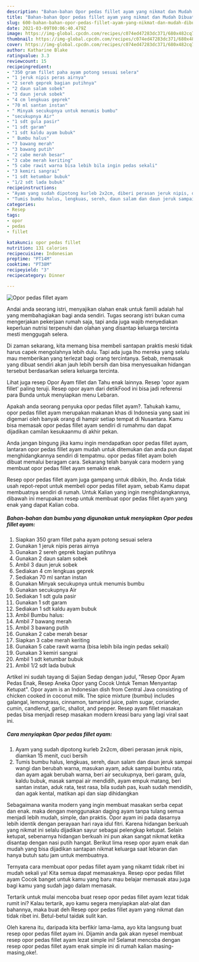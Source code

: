 ```yaml
---
description: "Bahan-bahan Opor pedas fillet ayam yang nikmat dan Mudah Dibuat"
title: "Bahan-bahan Opor pedas fillet ayam yang nikmat dan Mudah Dibuat"
slug: 600-bahan-bahan-opor-pedas-fillet-ayam-yang-nikmat-dan-mudah-dibuat
date: 2021-03-09T00:06:40.479Z
image: https://img-global.cpcdn.com/recipes/c074ed47283dc371/680x482cq70/opor-pedas-fillet-ayam-foto-resep-utama.jpg
thumbnail: https://img-global.cpcdn.com/recipes/c074ed47283dc371/680x482cq70/opor-pedas-fillet-ayam-foto-resep-utama.jpg
cover: https://img-global.cpcdn.com/recipes/c074ed47283dc371/680x482cq70/opor-pedas-fillet-ayam-foto-resep-utama.jpg
author: Katharine Blake
ratingvalue: 3.3
reviewcount: 15
recipeingredient:
- "350 gram fillet paha ayam potong sesuai selera"
- "1 jeruk nipis peras airnya"
- "2 sereh geprek bagian putihnya"
- "2 daun salam sobek"
- "3 daun jeruk sobek"
- "4 cm lengkuas geprek"
- "70 ml santan instan"
- " Minyak secukupnya untuk menumis bumbu"
- "secukupnya Air"
- "1 sdt gula pasir"
- "1 sdt garam"
- "1 sdt kaldu ayam bubuk"
- " Bumbu halus"
- "7 bawang merah"
- "3 bawang putih"
- "2 cabe merah besar"
- "3 cabe merah keriting"
- "5 cabe rawit warna bisa lebih bila ingin pedas sekali"
- "3 kemiri sangrai"
- "1 sdt ketumbar bubuk"
- "1/2 sdt lada bubuk"
recipeinstructions:
- "Ayam yang sudah dipotong kurleb 2x2cm, diberi perasan jeruk nipis, diamkan 15 menit, cuci bersih"
- "Tumis bumbu halus, lengkuas, sereh, daun salam dan daun jeruk sampai wangi dan berubah warna, masukan ayam, aduk sampai bumbu rata, dan ayam agak berubah warna, beri air secukupnya, beri garam, gula, kaldu bubuk, masak sampai air mendidih, ayam empuk matang, beri santan instan, aduk rata, test rasa, bila sudah pas, kuah sudah mendidih, dan agak kental, matikan api dan siap dihidangkan"
categories:
- Resep
tags:
- opor
- pedas
- fillet

katakunci: opor pedas fillet 
nutrition: 131 calories
recipecuisine: Indonesian
preptime: "PT14M"
cooktime: "PT38M"
recipeyield: "3"
recipecategory: Dinner

---
```



![Opor pedas fillet ayam](https://img-global.cpcdn.com/recipes/c074ed47283dc371/680x482cq70/opor-pedas-fillet-ayam-foto-resep-utama.jpg)

Andai anda seorang istri, menyajikan olahan enak untuk famili adalah hal yang membahagiakan bagi anda sendiri. Tugas seorang istri bukan cuma mengerjakan pekerjaan rumah saja, tapi anda juga wajib menyediakan keperluan nutrisi terpenuhi dan olahan yang disantap keluarga tercinta mesti menggugah selera.

Di zaman  sekarang, kita memang bisa membeli santapan praktis meski tidak harus capek mengolahnya lebih dulu. Tapi ada juga lho mereka yang selalu mau memberikan yang terlezat bagi orang tercintanya. Sebab, memasak yang dibuat sendiri akan jauh lebih bersih dan bisa menyesuaikan hidangan tersebut berdasarkan selera keluarga tercinta. 

Lihat juga resep Opor Ayam fillet dan Tahu enak lainnya. Resep &#39;opor ayam fillet&#39; paling teruji. Resep opor ayam dari detikFood ini bisa jadi referensi para Bunda untuk menyiapkan menu Lebaran.

Apakah anda seorang penyuka opor pedas fillet ayam?. Tahukah kamu, opor pedas fillet ayam merupakan makanan khas di Indonesia yang saat ini digemari oleh banyak orang di hampir setiap tempat di Nusantara. Kamu bisa memasak opor pedas fillet ayam sendiri di rumahmu dan dapat dijadikan camilan kesukaanmu di akhir pekan.

Anda jangan bingung jika kamu ingin mendapatkan opor pedas fillet ayam, lantaran opor pedas fillet ayam mudah untuk ditemukan dan anda pun dapat menghidangkannya sendiri di tempatmu. opor pedas fillet ayam boleh dibuat memalui beragam cara. Sekarang telah banyak cara modern yang membuat opor pedas fillet ayam semakin enak.

Resep opor pedas fillet ayam juga gampang untuk dibikin, lho. Anda tidak usah repot-repot untuk membeli opor pedas fillet ayam, sebab Kamu dapat membuatnya sendiri di rumah. Untuk Kalian yang ingin menghidangkannya, dibawah ini merupakan resep untuk membuat opor pedas fillet ayam yang enak yang dapat Kalian coba.

<!--inarticleads1-->

##### Bahan-bahan dan bumbu yang digunakan untuk menyiapkan Opor pedas fillet ayam:

1. Siapkan 350 gram fillet paha ayam potong sesuai selera
1. Gunakan 1 jeruk nipis peras airnya
1. Gunakan 2 sereh geprek bagian putihnya
1. Gunakan 2 daun salam sobek
1. Ambil 3 daun jeruk sobek
1. Sediakan 4 cm lengkuas geprek
1. Sediakan 70 ml santan instan
1. Gunakan  Minyak secukupnya untuk menumis bumbu
1. Gunakan secukupnya Air
1. Sediakan 1 sdt gula pasir
1. Gunakan 1 sdt garam
1. Sediakan 1 sdt kaldu ayam bubuk
1. Ambil  Bumbu halus:
1. Ambil 7 bawang merah
1. Ambil 3 bawang putih
1. Gunakan 2 cabe merah besar
1. Siapkan 3 cabe merah keriting
1. Gunakan 5 cabe rawit warna (bisa lebih bila ingin pedas sekali)
1. Gunakan 3 kemiri sangrai
1. Ambil 1 sdt ketumbar bubuk
1. Ambil 1/2 sdt lada bubuk


Artikel ini sudah tayang di Sajian Sedap dengan judul, &#34;Resep Opor Ayam Pedas Enak, Resep Aneka Opor yang Cocok Untuk Teman Menyantap Ketupat&#34;. Opor ayam is an Indonesian dish from Central Java consisting of chicken cooked in coconut milk. The spice mixture (bumbu) includes galangal, lemongrass, cinnamon, tamarind juice, palm sugar, coriander, cumin, candlenut, garlic, shallot, and pepper. Resep ayam fillet masakan pedas bisa menjadi resep masakan modern kreasi baru yang lagi viral saat ini. 

<!--inarticleads2-->

##### Cara menyiapkan Opor pedas fillet ayam:

1. Ayam yang sudah dipotong kurleb 2x2cm, diberi perasan jeruk nipis, diamkan 15 menit, cuci bersih
1. Tumis bumbu halus, lengkuas, sereh, daun salam dan daun jeruk sampai wangi dan berubah warna, masukan ayam, aduk sampai bumbu rata, dan ayam agak berubah warna, beri air secukupnya, beri garam, gula, kaldu bubuk, masak sampai air mendidih, ayam empuk matang, beri santan instan, aduk rata, test rasa, bila sudah pas, kuah sudah mendidih, dan agak kental, matikan api dan siap dihidangkan


Sebagaimana wanita modern yang ingin membuat masakan serba cepat dan enak. maka dengan menggunakan daging ayam tanpa tulang semua menjadi lebih mudah, simple, dan praktis. Opor ayam ini pada dasarnya lebih identik dengan perayaan hari raya idul fitri. Karena hidangan berkuah yang nikmat ini selalu dijadikan sayur sebagai pelengkap ketupat. Selain ketupat, sebenarnya hidangan berkuah ini pun akan sangat nikmat ketika disantap dengan nasi putih hangat. Berikut lima resep opor ayam enak dan mudah yang bisa dijadikan santapan nikmat keluarga saat lebaran dan hanya butuh satu jam untuk membuatnya. 

Ternyata cara membuat opor pedas fillet ayam yang nikamt tidak ribet ini mudah sekali ya! Kita semua dapat memasaknya. Resep opor pedas fillet ayam Cocok banget untuk kamu yang baru mau belajar memasak atau juga bagi kamu yang sudah jago dalam memasak.

Tertarik untuk mulai mencoba buat resep opor pedas fillet ayam lezat tidak rumit ini? Kalau tertarik, ayo kamu segera menyiapkan alat-alat dan bahannya, maka buat deh Resep opor pedas fillet ayam yang nikmat dan tidak ribet ini. Betul-betul taidak sulit kan. 

Oleh karena itu, daripada kita berfikir lama-lama, ayo kita langsung buat resep opor pedas fillet ayam ini. Dijamin anda gak akan nyesel membuat resep opor pedas fillet ayam lezat simple ini! Selamat mencoba dengan resep opor pedas fillet ayam enak simple ini di rumah kalian masing-masing,oke!.

